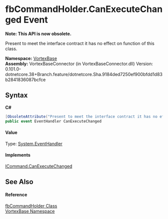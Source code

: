 # fbCommandHolder.CanExecuteChanged Event
 

**Note: This API is now obsolete.**

Present to meet the interface contract it has no effect on function of this class.

**Namespace:**&nbsp;<a href="N_VortexBase.md">VortexBase</a><br />**Assembly:**&nbsp;VortexBaseConnector (in VortexBaseConnector.dll) Version: 0.101.0-dotnetcore.38+Branch.feature/dotnetcore.Sha.9184ded7250ef900bfdd1d83b2841836087bcfce

## Syntax

**C#**<br />
``` C#
[ObsoleteAttribute("Present to meet the interface contract it has no effect on function of this class.")]
public event EventHandler CanExecuteChanged
```


#### Value
Type: <a href="https://docs.microsoft.com/dotnet/api/system.eventhandler" target="_blank">System.EventHandler</a>

#### Implements
<a href="https://docs.microsoft.com/dotnet/api/system.windows.input.icommand.canexecutechanged" target="_blank">ICommand.CanExecuteChanged</a><br />

## See Also


#### Reference
<a href="T_VortexBase_fbCommandHolder.md">fbCommandHolder Class</a><br /><a href="N_VortexBase.md">VortexBase Namespace</a><br />
